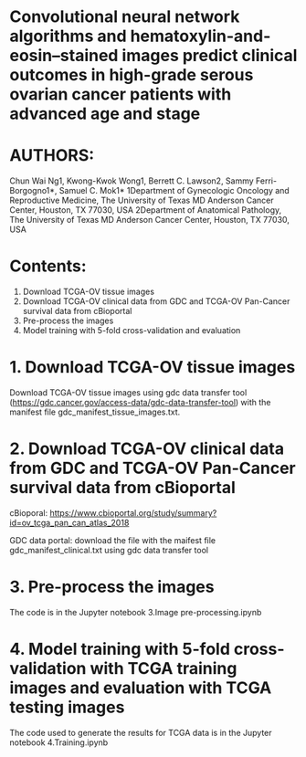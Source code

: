 # Convolutional neural network algorithms and hematoxylin-and-eosin–stained images predict clinical outcomes in high-grade serous ovarian cancer patients with advanced age and stage

# AUTHORS:
Chun Wai Ng1, Kwong-Kwok Wong1, Berrett C. Lawson2, Sammy Ferri-Borgogno1*, Samuel C. Mok1*
1Department of Gynecologic Oncology and Reproductive Medicine, The University of Texas MD Anderson Cancer Center, Houston, TX 77030, USA
2Department of Anatomical Pathology, The University of Texas MD Anderson Cancer Center, Houston, TX 77030, USA

# Contents:

1. Download TCGA-OV tissue images
2. Download TCGA-OV clinical data from GDC and TCGA-OV Pan-Cancer survival data from cBioportal
3. Pre-process the images
4. Model training with 5-fold cross-validation and evaluation


# 1. Download TCGA-OV tissue images

Download TCGA-OV tissue images using gdc data transfer tool (https://gdc.cancer.gov/access-data/gdc-data-transfer-tool) with the manifest file gdc_manifest_tissue_images.txt.

# 2. Download TCGA-OV clinical data from GDC and TCGA-OV Pan-Cancer survival data from cBioportal

cBioporal: https://www.cbioportal.org/study/summary?id=ov_tcga_pan_can_atlas_2018

GDC data portal: download the file with the maifest file gdc_manifest_clinical.txt using gdc data transfer tool

# 3. Pre-process the images

The code is in the Jupyter notebook 3.Image pre-processing.ipynb

# 4. Model training with 5-fold cross-validation with TCGA training images and evaluation with TCGA testing images

The code used to generate the results for TCGA data is in the Jupyter notebook 4.Training.ipynb
